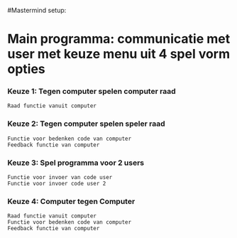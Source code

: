 #Mastermind setup:

#	Main programma: communicatie met user met keuze menu uit 4 spel vorm opties
###	Keuze 1: Tegen computer spelen computer raad
    Raad functie vanuit computer
###	Keuze 2: Tegen computer spelen speler raad
	Functie voor bedenken code van computer
	Feedback functie van computer
###	Keuze 3: Spel programma voor 2 users
	Functie voor invoer van code user
	Functie voor invoer code user 2
###	Keuze 4: Computer tegen Computer
	Raad functie vanuit computer
	Functie voor bedenken code van computer
	Feedback functie van computer


